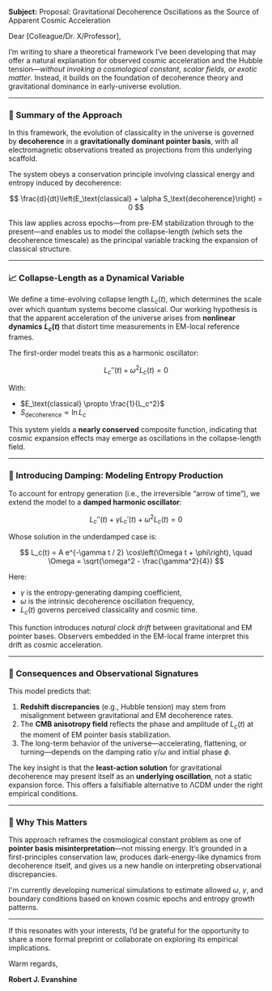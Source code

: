 **Subject:** Proposal: Gravitational Decoherence Oscillations as the Source of Apparent Cosmic Acceleration

Dear \[Colleague/Dr. X/Professor],

I’m writing to share a theoretical framework I’ve been developing that may offer a natural explanation for observed cosmic acceleration and the Hubble tension—*without invoking a cosmological constant, scalar fields, or exotic matter*. Instead, it builds on the foundation of decoherence theory and gravitational dominance in early-universe evolution.

---

### 🧠 Summary of the Approach

In this framework, the evolution of classicality in the universe is governed by **decoherence** in a **gravitationally dominant pointer basis**, with all electromagnetic observations treated as projections from this underlying scaffold.

The system obeys a conservation principle involving classical energy and entropy induced by decoherence:

$$
\frac{d}{dt}\left(E_\text{classical} + \alpha S_\text{decoherence}\right) = 0
$$

This law applies across epochs—from pre-EM stabilization through to the present—and enables us to model the collapse-length (which sets the decoherence timescale) as the principal variable tracking the expansion of classical structure.

---

### 📈 Collapse-Length as a Dynamical Variable

We define a time-evolving collapse length $L_c(t)$, which determines the scale over which quantum systems become classical. Our working hypothesis is that the apparent acceleration of the universe arises from **nonlinear dynamics** **$L_c(t)$** that distort time measurements in EM-local reference frames.

The first-order model treats this as a harmonic oscillator:

$$
L_c''(t) + \omega^2 L_c(t) = 0
$$

With:

* $E_\text{classical} \propto \frac{1}{L_c^2}$
* $S_\text{decoherence} \propto \ln L_c$

This system yields a **nearly conserved** composite function, indicating that cosmic expansion effects may emerge as oscillations in the collapse-length field.

---

### 🔧 Introducing Damping: Modeling Entropy Production

To account for entropy generation (i.e., the irreversible “arrow of time”), we extend the model to a **damped harmonic oscillator**:

$$
L_c''(t) + \gamma L_c'(t) + \omega^2 L_c(t) = 0
$$

Whose solution in the underdamped case is:

$$
L_c(t) = A e^{-\gamma t / 2} \cos\left(\Omega t + \phi\right), \quad \Omega = \sqrt{\omega^2 - \frac{\gamma^2}{4}}
$$

Here:

* $\gamma$ is the entropy-generating damping coefficient,
* $\omega$ is the intrinsic decoherence oscillation frequency,
* $L_c(t)$ governs perceived classicality and cosmic time.

This function introduces *natural clock drift* between gravitational and EM pointer bases. Observers embedded in the EM-local frame interpret this drift as cosmic acceleration.

---

### 🔬 Consequences and Observational Signatures

This model predicts that:

1. **Redshift discrepancies** (e.g., Hubble tension) may stem from misalignment between gravitational and EM decoherence rates.
2. The **CMB anisotropy field** reflects the phase and amplitude of $L_c(t)$ at the moment of EM pointer basis stabilization.
3. The long-term behavior of the universe—accelerating, flattening, or turning—depends on the damping ratio $\gamma / \omega$ and initial phase $\phi$.

The key insight is that the **least-action solution** for gravitational decoherence may present itself as an **underlying oscillation**, not a static expansion force. This offers a falsifiable alternative to ΛCDM under the right empirical conditions.

---

### 📣 Why This Matters

This approach reframes the cosmological constant problem as one of **pointer basis misinterpretation**—not missing energy. It’s grounded in a first-principles conservation law, produces dark-energy-like dynamics from decoherence itself, and gives us a new handle on interpreting observational discrepancies.

I'm currently developing numerical simulations to estimate allowed $\omega$, $\gamma$, and boundary conditions based on known cosmic epochs and entropy growth patterns.

---

If this resonates with your interests, I’d be grateful for the opportunity to share a more formal preprint or collaborate on exploring its empirical implications.

Warm regards,

**Robert J. Evanshine**
